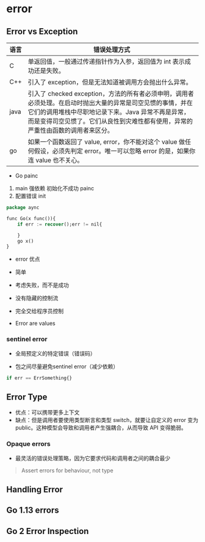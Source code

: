# error

## Error vs Exception

|语言|错误处理方式|
|--|--|
|C|单返回值，一般通过传递指针作为入参，返回值为 int 表示成功还是失败。|
|C++|引入了 exception，但是无法知道被调用方会抛出什么异常。|
|java|引入了 checked exception，方法的所有者必须申明，调用者必须处理。在启动时抛出大量的异常是司空见惯的事情，并在它们的调用堆栈中尽职地记录下来。Java 异常不再是异常，而是变得司空见惯了。它们从良性到灾难性都有使用，异常的严重性由函数的调用者来区分。|
|go|如果一个函数返回了 value, error，你不能对这个 value 做任何假设，必须先判定 error。唯一可以忽略 error 的是，如果你连 value 也不关心。|

* Go painc

1. main 强依赖 初始化不成功 painc
2. 配置错误  init

```sql
package aync

func Go(x func()){
    if err := recover();err != nil{

    }
    go x()
}
```

* error 优点

* 简单
* 考虑失败，而不是成功
* 没有隐藏的控制流
* 完全交给程序员控制
* Error are values

### sentinel error

* 全局预定义的特定错误（错误码）

* 包之间尽量避免sentinel error（减少依赖）

```sql
if err == ErrSomething{}
```

## Error Type

* 优点：可以携带更多上下文
* 缺点：但是调用者要使用类型断言和类型 switch，就要让自定义的 error 变为 public。这种模型会导致和调用者产生强耦合，从而导致 API 变得脆弱。

### Opaque errors

* 最灵活的错误处理策略，因为它要求代码和调用者之间的耦合最少

> Assert errors for behaviour, not type

## Handling Error

## Go 1.13 errors

## Go 2 Error Inspection
